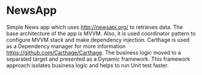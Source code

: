 # NewsApp

Simple News app which uses http://newsapi.org/ to retrieves data. The base architecture of the app is MVVM. Also, it is used coordinator pattern to configure MVVM stack and make dependency injection. Carthage is used as a Dependency manager for more information https://github.com/Carthage/Carthage. The business logic moved to a separated target and presented as a Dynamic framework. This framework approach isolates business logic and helps to run Unit test faster.

